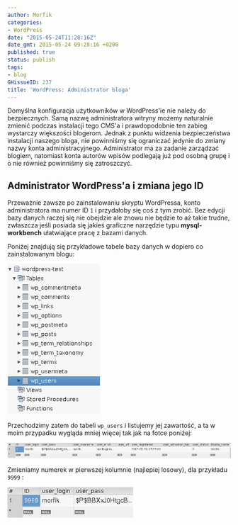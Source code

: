 ```yaml
---
author: Morfik
categories:
- WordPress
date: "2015-05-24T11:28:16Z"
date_gmt: 2015-05-24 09:28:16 +0200
published: true
status: publish
tags:
- blog
GHissueID: 237
title: 'WordPress: Administrator bloga'
---
```


Domyślna konfiguracja użytkowników w WordPress'ie nie należy do bezpiecznych. Samą nazwę
administratora witryny możemy naturalnie zmienić podczas instalacji tego CMS'a i prawdopodobnie ten
zabieg wystarczy większości blogerom. Jednak z punktu widzenia bezpieczeństwa instalacji naszego
bloga, nie powinniśmy się ograniczać jedynie do zmiany nazwy konta administracyjnego. Administrator
ma za zadanie zarządzać blogiem, natomiast konta autorów wpisów podlegają już pod osobną grupę i o
nie również powinniśmy się zatroszczyć.

<!--more-->
## Administrator WordPress'a i zmiana jego ID

Przeważnie zawsze po zainstalowaniu skryptu WordPressa, konto administratora ma numer ID `1` i
przydałoby się coś z tym zrobić. Bez edycji bazy danych raczej się nie obejdzie ale znowu nie będzie
to aż takie trudne, zwłaszcza jeśli posiada się jakieś graficzne narzędzie typu **mysql-workbench**
ułatwiające pracę z bazami danych.

Poniżej znajdują się przykładowe tabele bazy danych w dopiero co zainstalowanym blogu:

![](/img/2015/05/1.wordpress-tabele.png#small)

Przechodzimy zatem do tabeli `wp_users` i listujemy jej zawartość, a ta w moim przypadku wygląda
mniej więcej tak jak na fotce poniżej:

![](/img/2015/05/2.wordpress-tabela-wp-users.png#huge)

Zmieniamy numerek w pierwszej kolumnie (najlepiej losowy), dla przykładu `9999` :

![](/img/2015/05/3.Wordpress-zmiana-id-admina.png#small)

